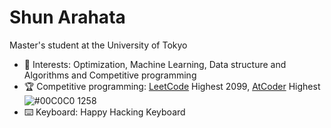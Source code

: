 # Shun Arahata

Master's student at the University of Tokyo

- 🔭 Interests: Optimization, Machine Learning, Data structure and Algorithms and Competitive programming
- 🏆 Competitive programming: [LeetCode](https://leetcode.com/readonly_true/) Highest 2099, [AtCoder](https://atcoder.jp/users/readonly_true?lang=ja) Highest ![#00C0C0](https://via.placeholder.com/15/00C0C0/00C0C0.png) 1258
- ⌨️ Keyboard: Happy Hacking Keyboard
